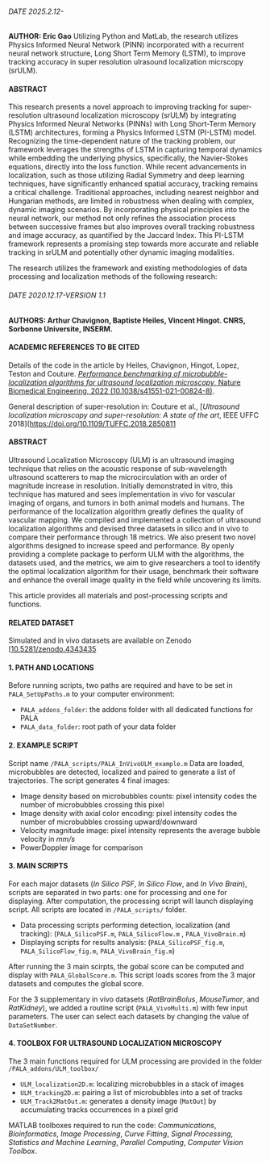 
###### DATE 2025.2.12-

**AUTHOR: Eric Gao**
Utilizing Python and MatLab, the research utilizes Physics Informed Neural Network (PINN) incorporated with a recurrent neural network structure, Long Short Term Memory (LSTM), to improve tracking accuracy in super resolution ulrasound localization micrscopy (srULM).

#### ABSTRACT

This research presents a novel approach to improving tracking for super-resolution ultrasound localization microscopy (srULM) by integrating Physics Informed Neural Networks (PINNs) with Long Short-Term Memory (LSTM) architectures, forming a Physics Informed LSTM (PI-LSTM) model. Recognizing the time-dependent nature of the tracking problem, our framework leverages the strengths of LSTM in capturing temporal dynamics while embedding the underlying physics, specifically, the Navier-Stokes equations, directly into the loss function. While recent advancements in localization, such as those utilizing Radial Symmetry and deep learning techniques, have significantly enhanced spatial accuracy, tracking remains a critical challenge. Traditional approaches, including nearest neighbor and Hungarian methods, are limited in robustness when dealing with complex, dynamic imaging scenarios. By incorporating physical principles into the neural network, our method not only refines the association process between successive frames but also improves overall tracking robustness and image accuracy, as quantified by the Jaccard Index. This PI-LSTM framework represents a promising step towards more accurate and reliable tracking in srULM and potentially other dynamic imaging modalities.

The research utilizes the framework and existing methodologies of data processing and localization methods of the following research:

###### DATE 2020.12.17-VERSION 1.1

**AUTHORS: Arthur Chavignon, Baptiste Heiles, Vincent Hingot. CNRS, Sorbonne Universite, INSERM.**

#### ACADEMIC REFERENCES TO BE CITED

Details of the code in the article by Heiles, Chavignon, Hingot, Lopez, Teston and Couture.
[*Performance benchmarking of microbubble-localization algorithms for ultrasound localization microscopy*, Nature Biomedical Engineering, 2022 (10.1038/s41551-021-00824-8)](https://www.nature.com/articles/s41551-021-00824-8).

General description of super-resolution in: Couture et al., [*Ultrasound localization microscopy and super-resolution: A state of the art*, IEEE UFFC 2018](https://doi.org/10.1109/TUFFC.2018.2850811

#### ABSTRACT

Ultrasound Localization Microscopy (ULM) is an ultrasound imaging technique that relies on the acoustic response of sub-wavelength ultrasound scatterers to map the microcirculation with an order of magnitude increase in resolution. Initially demonstrated in vitro, this technique has matured and sees implementation in vivo for vascular imaging of organs, and tumors in both animal models and humans. The performance of the localization algorithm greatly defines the quality of vascular mapping. We compiled and implemented a collection of ultrasound localization algorithms and devised three datasets in silico and in vivo to compare their performance through 18 metrics. We also present two novel algorithms designed to increase speed and performance. By openly providing a complete package to perform ULM with the algorithms, the datasets used, and the metrics, we aim to give researchers a tool to identify the optimal localization algorithm for their usage, benchmark their software and enhance the overall image quality in the field while uncovering its limits.

This article provides all materials and post-processing scripts and functions.

#### RELATED DATASET

Simulated and in vivo datasets are available on Zenodo [[10.5281/zenodo.4343435](https://zenodo.org/records/4343435)

#### 1. PATH AND LOCATIONS

Before running scripts, two paths are required and have to be set in `PALA_SetUpPaths.m` to your computer environment:

- `PALA_addons_folder`: the addons folder with all dedicated functions for PALA
- `PALA_data_folder`: root path of your data folder

#### 2. EXAMPLE SCRIPT

Script name `/PALA_scripts/PALA_InVivoULM_example.m`
Data are loaded, microbubbles are detected, localized and paired to generate a list of trajectories.
The script generates 4 final images:

- Image density based on microbubbles counts: pixel intensity codes the number of microbubbles crossing this pixel
- Image density with axial color encoding: pixel intensity codes the number of microbubbles crossing upward/downward
- Velocity magnitude image: pixel intensity represents the average bubble velocity in _mm/s_
- PowerDoppler image for comparison

#### 3. MAIN SCRIPTS

For each major datasets (_In Silico PSF_, _In Silico Flow_, and _In Vivo Brain_), scripts are separated in two parts: one for processing and one for displaying. After computation, the processing script will launch displaying script. All scripts are located in `/PALA_scripts/` folder.

- Data processing scripts performing detection, localization (and tracking): (`PALA_SilicoPSF.m`, `PALA_SilicoFlow.m` , `PALA_VivoBrain.m`)
- Displaying scripts for results analysis: (`PALA_SilicoPSF_fig.m`, `PALA_SilicoFlow_fig.m`, `PALA_VivoBrain_fig.m`)

After running the 3 main scirpts, the gobal score can be computed and display with `PALA_GlobalScore.m`. This script loads scores from the 3 major datasets and computes the global score.

For the 3 supplementary in vivo datasets (_RatBrainBolus_, _MouseTumor_, and _RatKidney_), we added a routine script (`PALA_VivoMulti.m`) with few input parameters. The user can select each datasets by changing the value of `DataSetNumber`.

#### 4. TOOLBOX FOR ULTRASOUND LOCALIZATION MICROSCOPY

The 3 main functions required for ULM processing are provided in the folder `/PALA_addons/ULM_toolbox/`

- `ULM_localization2D.m`: localizing microbubbles in a stack of images
- `ULM_tracking2D.m`: pairing a list of microbubbles into a set of tracks
- `ULM_Track2MatOut.m`: generates a density image (`MatOut`) by accumulating tracks occurrences in a pixel grid

MATLAB toolboxes required to run the code:
_Communications_, _Bioinformatics_, _Image Processing_, _Curve Fitting_, _Signal Processing_, _Statistics and Machine Learning_, _Parallel Computing_, _Computer Vision Toolbox_.
